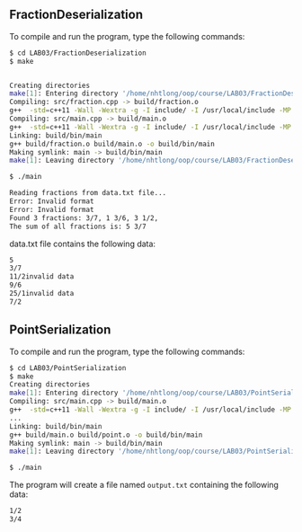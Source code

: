 
## FractionDeserialization

To compile and run the program, type the following commands:

```bash
$ cd LAB03/FractionDeserialization
$ make


Creating directories
make[1]: Entering directory '/home/nhtlong/oop/course/LAB03/FractionDeserialization'
Compiling: src/fraction.cpp -> build/fraction.o
g++  -std=c++11 -Wall -Wextra -g -I include/ -I /usr/local/include -MP -MMD -c src/fraction.cpp -o build/fraction.o
Compiling: src/main.cpp -> build/main.o
g++  -std=c++11 -Wall -Wextra -g -I include/ -I /usr/local/include -MP -MMD -c src/main.cpp -o build/main.o
Linking: build/bin/main
g++ build/fraction.o build/main.o -o build/bin/main 
Making symlink: main -> build/bin/main
make[1]: Leaving directory '/home/nhtlong/oop/course/LAB03/FractionDeserialization'

$ ./main

Reading fractions from data.txt file...
Error: Invalid format
Error: Invalid format
Found 3 fractions: 3/7, 1 3/6, 3 1/2, 
The sum of all fractions is: 5 3/7
```

data.txt file contains the following data:

```bash
5
3/7
11/2invalid data
9/6
25/1invalid data
7/2
```

## PointSerialization

To compile and run the program, type the following commands:

```bash
$ cd LAB03/PointSerialization
$ make
Creating directories
make[1]: Entering directory '/home/nhtlong/oop/course/LAB03/PointSerialization'
Compiling: src/main.cpp -> build/main.o
g++  -std=c++11 -Wall -Wextra -g -I include/ -I /usr/local/include -MP -MMD -c src/main.cpp -o build/main.o
...
Linking: build/bin/main
g++ build/main.o build/point.o -o build/bin/main 
Making symlink: main -> build/bin/main
make[1]: Leaving directory '/home/nhtlong/oop/course/LAB03/PointSerialization'

$ ./main
```

The program will create a file named `output.txt` containing the following data:

```bash
1/2
3/4
```